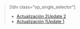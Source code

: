 > [!div class="op_single_selector"]
> * [<span data-ttu-id="fb1e2-101">Actualización 2</span><span class="sxs-lookup"><span data-stu-id="fb1e2-101">Update 2</span></span>](../articles/storsimple/storsimple-deployment-walkthrough-gov-u2.md)
> * [<span data-ttu-id="fb1e2-102">Actualización 1</span><span class="sxs-lookup"><span data-stu-id="fb1e2-102">Update 1</span></span>](../articles/storsimple/storsimple-deployment-walkthrough-gov.md)
> 
> 

